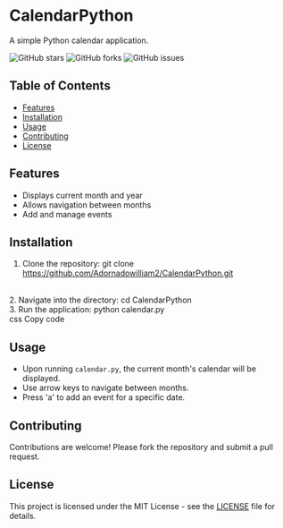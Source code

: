 # CalendarPython

A simple Python calendar application.

![GitHub stars](https://img.shields.io/github/stars/Adornadowilliam2/CalendarPython.svg?style=flat-square)
![GitHub forks](https://img.shields.io/github/forks/Adornadowilliam2/CalendarPython.svg?style=flat-square)
![GitHub issues](https://img.shields.io/github/issues/Adornadowilliam2/CalendarPython.svg?style=flat-square)

## Table of Contents
- [Features](#features)
- [Installation](#installation)
- [Usage](#usage)
- [Contributing](#contributing)
- [License](#license)

## Features
- Displays current month and year
- Allows navigation between months
- Add and manage events

## Installation
1. Clone the repository:
git clone https://github.com/Adornadowilliam2/CalendarPython.git
<br>
2. Navigate into the directory:
cd CalendarPython
<br>
3. Run the application:
python calendar.py
<br>
css
Copy code

## Usage
- Upon running `calendar.py`, the current month's calendar will be displayed.
- Use arrow keys to navigate between months.
- Press 'a' to add an event for a specific date.

## Contributing
Contributions are welcome! Please fork the repository and submit a pull request.

## License
This project is licensed under the MIT License - see the [LICENSE](LICENSE) file for details.
